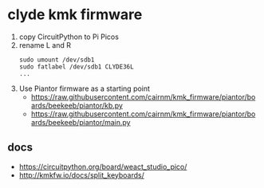 # clyde kmk firmware

1. copy CircuitPython to Pi Picos
2. rename L and R
    ```
    sudo umount /dev/sdb1
    sudo fatlabel /dev/sdb1 CLYDE36L
    ...
    ```
3. Use Piantor firmware as a starting point
    - https://raw.githubusercontent.com/cairnm/kmk_firmware/piantor/boards/beekeeb/piantor/kb.py
    - https://raw.githubusercontent.com/cairnm/kmk_firmware/piantor/boards/beekeeb/piantor/main.py 

## docs

- https://circuitpython.org/board/weact_studio_pico/
- http://kmkfw.io/docs/split_keyboards/
